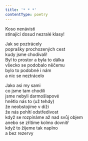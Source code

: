 ```yaml
---
title: '* * *'
contentType: poetry
---
```


<section>

Koso nenávisti  
stínající dosud nezralé klasy!

Jak se poztrácely  
poprašky prochozených cest  
kudy jsme chodívali!  
Byl to prostor a byla to dálka  
všecko se podobalo něčemu  
bylo to podobné i nám  
a nic se neztrácelo

Jako asi my sami  
co jsme tam chodili  
jsme nebyli darmošlapové  
hnětlo nás to (už tehdy)  
že neobstojíme v díži  
že nás pohltí odstředivost  
když se rozpínáme až nad svůj objem  
anebo se zřítíme kolmo dovnitř  
když to žijeme tak naplno  
a bez rezervy

</section>

